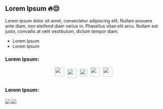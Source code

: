 ## Lorem Ipsum 🔥😒

Lorem ipsum dolor sit amet, consectetur adipiscing elit. Nullam posuere ante diam, non eleifend diam varius in. Phasellus vitae elit arcu. Nullam est justo, convallis at velit vestibulum, dictum tempor diam.

- Lorem Ipsum
- Lorem Ipsum

### Lorem Ipsum: 
<div style="display: flex; flex-direction: row; justify-content: center;">
  <img src="https://cdn.svgporn.com/logos/java.svg" width="30px" height="30px" hspace="5"/>
  <img src="https://cdn.svgporn.com/logos/javascript.svg" width="30px" height="30px" hspace="5" vspace="5"/>
  <img src="https://cdn.svgporn.com/logos/mysql.svg" width="25px" height="25px" hspace="5" vspace="5"/>
  <img src="https://cdn.svgporn.com/logos/sass.svg" width="30px" height="30px" hspace="5"/>
  <img src="https://cdn.svgporn.com/logos/gulp.svg" width="30px" height="30px" hspace="5"/>
</div>

### Lorem Ipsum:
<a href="https://github.com/anuraghazra/github-readme-stats">
  <img align="center" src="https://github-readme-stats.vercel.app/api/wakatime?username=@Stiven_Marin&layout=compact" />
</a>
<a href="https://github.com/anuraghazra/github-readme-stats">
  <img align="center" src="https://github-readme-stats.vercel.app/api/top-langs/?username=stiven106&layout=compact" />
</a>
